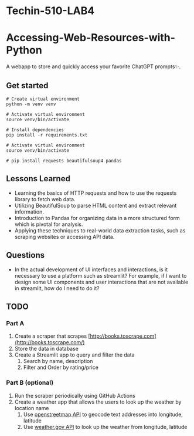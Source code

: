 # Techin-510-LAB4
# Accessing-Web-Resources-with-Python

A webapp to store and quickly access your favorite ChatGPT prompts✨.

## Get started
```
# Create virtual environment
python -m venv venv

# Activate virtual environment
source venv/bin/activate

# Install dependencies
pip install -r requirements.txt

# Activate virtual environment
source venv/bin/activate

# pip install requests beautifulsoup4 pandas
```

## Lessons Learned
- Learning the basics of HTTP requests and how to use the requests library to fetch web data.
- Utilizing BeautifulSoup to parse HTML content and extract relevant information.
- Introduction to Pandas for organizing data in a more structured form which is pivotal for analysis.
- Applying these techniques to real-world data extraction tasks, such as scraping websites or accessing API data.

## Questions
- In the actual development of UI interfaces and interactions, is it necessary to use a platform such as streamlit? For example, if I want to design some UI components and user interactions that are not available in streamlit, how do I need to do it?

## TODO
### Part A
1. Create a scraper that scrapes [http://books.toscrape.com](http://books.toscrape.com/)
2. Store the data in database
3. Create a Streamlit app to query and filter the data
    1. Search by name, description
    2. Filter and Order by rating/price

### Part B (optional)
1. Run the scraper periodically using GitHub Actions
2. Create a weather app that allows the users to look up the weather by location name
    1. Use [openstreetmap API](http://nominatim.openstreetmap.org) to geocode text addresses into longitude, latitude
    2. Use [weather.gov API](https://www.weather.gov/documentation/services-web-api) to look up the weather from longitude, latitude
